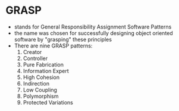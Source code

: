 # GRASP

- stands for General Responsibility Assignment Software Patterns
- the name was chosen for successfully designing object oriented software by "grasping" these principles
- There are nine GRASP patterns:
  1) Creator
  2) Controller
  3) Pure Fabrication
  4) Information Expert
  5) High Cohesion
  6) Indirection
  7) Low Coupling
  8) Polymorphism
  9) Protected Variations
